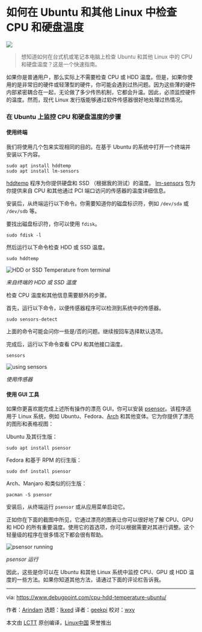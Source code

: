 [#]: subject: "How to Check CPU and HDD Temperature in Ubuntu and Other Linux"
[#]: via: "https://www.debugpoint.com/cpu-hdd-temperature-ubuntu/"
[#]: author: "Arindam https://www.debugpoint.com/author/admin1/"
[#]: collector: "lkxed"
[#]: translator: "geekpi"
[#]: reviewer: "wxy"
[#]: publisher: "wxy"
[#]: url: "https://linux.cn/article-15223-1.html"

如何在 Ubuntu 和其他 Linux 中检查 CPU 和硬盘温度
======

![](https://img.linux.net.cn/data/attachment/album/202211/07/151624auhj011bqnzk9qfu.jpg)

> 想知道如何在台式机或笔记本电脑上检查 Ubuntu 和其他 Linux 中的 CPU 和硬盘温度？这是一个快速指南。

如果你是普通用户，那么实际上不需要检查 CPU 或 HDD 温度。但是，如果你使用的是非常旧的硬件或轻薄型的硬件，你可能会遇到过热问题。因为这些薄的硬件内部紧密耦合在一起，无论做了多少传热机制，它都会升温。因此，必须监控硬件的温度。然而，现代 Linux 发行版能够通过软件传感器很好地处理过热情况。

### 在 Ubuntu 上监控 CPU 和硬盘温度的步骤

#### 使用终端

我们将使用几个包来实现相同的目的。在基于 Ubuntu 的系统中打开一个终端并安装以下内容。

```
sudo apt install hddtemp
sudo apt install lm-sensors
```

[hddtemp][1] 程序为你提供硬盘和 SSD （根据我的测试）的温度。 [lm-sensors][2] 包为你提供来自 CPU 和其他通过 PCI 端口访问的传感器的温度详细信息。

安装后，从终端运行以下命令。你需要知道你的磁盘标识符，例如 `/dev/sda` 或 `/dev/sdb` 等。

要找出磁盘标识符，你可以使用 `fdisk`。

```
sudo fdisk -l
```

然后运行以下命令检查 HDD 或 SSD 温度。

```
sudo hddtemp
```

![HDD or SSD Temperature from terminal][3]

*来自终端的 HDD 或 SSD 温度*

检查 CPU 温度和其他信息需要额外的步骤。

首先，运行以下命令，以便传感器程序可以检测到系统中的传感器。

```
sudo sensors-detect
```

上面的命令可能会问你一些是/否的问题。继续按回车选择默认选项。

完成后，运行以下命令查看 CPU 和其他接口温度。

```
sensors
```

![using sensors][4]

*使用传感器*

#### 使用 GUI 工具

如果你更喜欢能完成上述所有操作的漂亮 GUI，你可以安装 [psensor][5]。该程序适用于 Linux 系统，例如 Ubuntu、Fedora、[Arch][6] 和其他变体。它为你提供了漂亮的图形和表格视图：

Ubuntu 及其衍生版：

```
sudo apt install psensor
```

Fedora 和基于 RPM 的衍生版：

```
sudo dnf install psensor
```

Arch、Manjaro 和类似的衍生版：

```
pacman -S psensor
```

安装后，从终端运行 `psensor` 或从应用菜单启动它。

正如你在下面的截图中所见，它通过漂亮的图表让你可以很好地了解 CPU、GPU 和 HDD 的所有重要温度。使用它的首选项，你可以根据需要对其进行调整。这个轻量级的程序在很多情况下都会很有帮助。

![psensor running][7]

*psensor 运行*

因此，这些是你可以在 Ubuntu 和其他 Linux 系统中监控 CPU、GPU 或 HDD 温度的一些方法。如果你知道其他方法，请通过下面的评论栏告诉我。

--------------------------------------------------------------------------------

via: https://www.debugpoint.com/cpu-hdd-temperature-ubuntu/

作者：[Arindam][a]
选题：[lkxed][b]
译者：[geekpi](https://github.com/geekpi)
校对：[wxy](https://github.com/wxy)

本文由 [LCTT](https://github.com/LCTT/TranslateProject) 原创编译，[Linux中国](https://linux.cn/) 荣誉推出

[a]: https://www.debugpoint.com/author/admin1/
[b]: https://github.com/lkxed
[1]: https://wiki.archlinux.org/title/Hddtemp
[2]: https://github.com/lm-sensors/lm-sensors
[3]: https://www.debugpoint.com/wp-content/uploads/2021/09/HDD-or-SSD-Temperature-from-terminal.png
[4]: https://www.debugpoint.com/wp-content/uploads/2021/09/psensor.png
[5]: https://wpitchoune.net/psensor/
[6]: https://www.debugpoint.com/tag/arch-linux
[7]: https://www.debugpoint.com/wp-content/uploads/2021/09/psensor-running-1024x465.png
